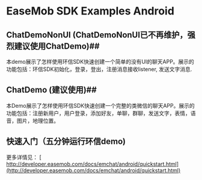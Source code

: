 # EaseMob SDK Examples Android ##



## ChatDemoNonUI (ChatDemoNonUI已不再维护，强烈建议使用ChatDemo)##
本demo展示了怎样使用环信SDK快速创建一个简单的没有UI的聊天APP。展示的功能包括：环信SDK初始化，登录，登出，注册消息接收listener, 发送文字消息.

## ChatDemo (建议使用)##
本Demo展示了怎样使用环信SDK快速创建一个完整的类微信的聊天APP。展示的功能包括：注册新用户，用户登录，添加好友，单聊，群聊，发送文字，表情，语音，图片，地理位置。

## 快速入门（五分钟运行环信demo) ##
更多详情见：
[ http://developer.easemob.com/docs/emchat/android/quickstart.html](http://developer.easemob.com/docs/emchat/android/quickstart.html)
